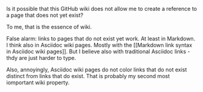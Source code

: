 Is it possible that this GitHub wiki does not allow me to create a reference to a page that does not yet exist?

To me, that is the essence of wiki.

False alarm: links to pages that do not exist yet work.  At least in Markdown.  I think also in Asciidoc wiki pages.  Mostly with the [[Markdown link syntax in Asciidoc wiki pages]]. But I believe also with traditional Asciidoc links - thdy are just harder to type.  

Also, annoyingly, Asciidoc wiki pages do not color links that do not exist distinct from links that do exist.  That is probably my second most iomportant wiki property.